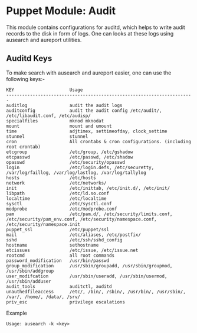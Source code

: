 # Puppet Module: Audit

This module contains configurations for auditd, which helps to write
audit records to the disk in form of logs. One can looks at these logs
using ausearch and aureport utilities.

## Auditd Keys

To make search with ausearch and aureport easier, one can use the
following keys:-

    KEY                     Usage
    -----------------------------------------------------------------------
    auditlog                audit the audit logs
    auditconfig             audit the audit config /etc/audit/, /etc/libaudit.conf, /etc/audisp/
    specialfiles            mknod mknodat
    mount                   mount and umount
    time                    adjtimex, settimeofday, clock_settime
    stunnel                 stunnel
    cron                    All crontabs & cron configurations. (including root crontab)
    etcgroup                /etc/group, /etc/gshadow
    etcpasswd               /etc/passwd, /etc/shadow
    opasswd                 /etc/security/opasswd
    login                   /etc/login.defs, /etc/securetty, /var/log/faillog, /var/log/lastlog, /var/log/tallylog
    hosts                   /etc/hosts
    network                 /etc/networks/
    init                    /etc/inittab, /etc/init.d/, /etc/init/
    libpath                 /etc/ld.so.conf
    localtime               /etc/localtime
    sysctl                  /etc/sysctl.conf
    modprobe                /etc/modprobe.conf
    pam                     /etc/pam.d/, /etc/security/limits.conf, /etc/security/pam_env.conf, /etc/security/namespace.conf, /etc/security/namespace.init
    puppet_ssl              /etc/puppet/ssl
    mail                    /etc/aliases, /etc/postfix/
    sshd                    /etc/ssh/sshd_config
    hostname                sethostname
    etcissues               /etc/issue, /etc/issue.net
    rootcmd                 all root commands
    password_modification   /usr/bin/passwd
    group_modification      /usr/sbin/groupadd, /usr/sbin/groupmod, /usr/sbin/addgroup
    user_modifcation        /usr/sbin/useradd, /usr/sbin/usermod, /usr/sbin/adduser
    audit_tools             auditctl, auditd
    unauthedfileaccess      /etc/, /bin/, /sbin/, /usr/bin/, /usr/sbin/, /var/, /home/, /data/, /srv/
    priv_esc                privilege escalations

Example

    Usage: ausearch -k <key>
